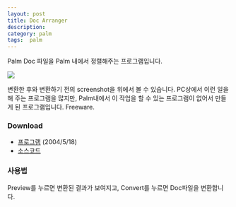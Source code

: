 ```yaml
---
layout: post
title: Doc Arranger
description: 
category: palm
tags:  palm
---
```


Palm Doc 파일을 Palm 내에서 정렬해주는 프로그램입니다.

![](http://farm3.staticflickr.com/2720/13211510164_22463a45c0_o.gif)


변환한 후와 변환하기 전의 screenshot을 위에서 볼 수 있습니다. PC상에서 이런 일을 해 주는 프로그램을
많지만, Palm내에서 이 작업을 할 수 있는 프로그램이 없어서 만들게 된 프로그램입니다.  Freeware.


### Download

- [프로그램](https://dl.dropboxusercontent.com/u/4345768/jmjeong.com/docarranger.zip) (2004/5/18)
- [소스코드](https://dl.dropboxusercontent.com/u/4345768/jmjeong.com/docarranger-src.zip)

### 사용법

Preview를 누르면 변환된 결과가 보여지고, Convert를 누르면 Doc파일을 변환합니다.
